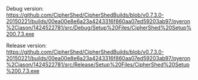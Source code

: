 Debug version:
https://github.com/CipherShed/CipherShedBuilds/blob/v0.7.3.0-20150221/builds/00ea00e8e6a23a4243316f860aa07ed59203ab97/pyeron%2Cjason/1424522781/src/Debug/Setup%20Files/CipherShed%20Setup%200.7.3.exe

Release version:
https://github.com/CipherShed/CipherShedBuilds/blob/v0.7.3.0-20150221/builds/00ea00e8e6a23a4243316f860aa07ed59203ab97/pyeron%2Cjason/1424522781/src/Release/Setup%20Files/CipherShed%20Setup%200.7.3.exe

